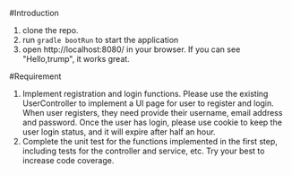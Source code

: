 #Introduction

1. clone the repo.
2. run `gradle bootRun` to start the application
3. open http://localhost:8080/ in your browser. If you can see "Hello,trump", it works great.

#Requirement
1. Implement registration and login functions. Please use the existing UserController to implement a UI page for user to
register and login. When user registers, they need provide their username, email address and password. Once the user has
login, please use cookie to keep the user login status, and it will expire after half an hour.
2. Complete the unit test for the functions implemented in the first step, including tests for the controller and
service, etc. Try your best to increase code coverage.

